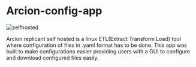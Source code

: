 # Arcion-config-app

![selfhosted](https://user-images.githubusercontent.com/57589300/206393631-7e8f4ac2-95f8-4f95-a6d4-0e68c21f7b7a.jpg)

Arcion replicant self hosted is a linux ETL(Extract Transform Load) tool where configuration of files in .yaml format has to be done. This app was built to make configurations easier providing users with a GUI to configure and download configured files easily.
